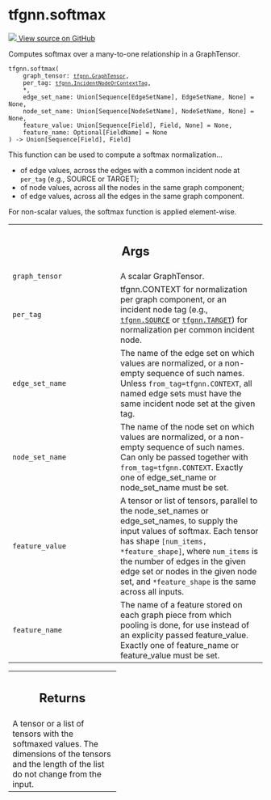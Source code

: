 # tfgnn.softmax

<!-- Insert buttons and diff -->

<a target="_blank" href="https://github.com/tensorflow/gnn/tree/master/tensorflow_gnn/graph/normalization_ops.py#L37-L110">
<img src="https://www.tensorflow.org/images/GitHub-Mark-32px.png" /> View source
on GitHub </a>

Computes softmax over a many-to-one relationship in a GraphTensor.

<pre class="devsite-click-to-copy prettyprint lang-py tfo-signature-link">
<code>tfgnn.softmax(
    graph_tensor: <a href="../tfgnn/GraphTensor.md"><code>tfgnn.GraphTensor</code></a>,
    per_tag: <a href="../tfgnn/IncidentNodeOrContextTag.md"><code>tfgnn.IncidentNodeOrContextTag</code></a>,
    *,
    edge_set_name: Union[Sequence[EdgeSetName], EdgeSetName, None] = None,
    node_set_name: Union[Sequence[NodeSetName], NodeSetName, None] = None,
    feature_value: Union[Sequence[Field], Field, None] = None,
    feature_name: Optional[FieldName] = None
) -> Union[Sequence[Field], Field]
</code></pre>

<!-- Placeholder for "Used in" -->

This function can be used to compute a softmax normalization...

*   of edge values, across the edges with a common incident node at `per_tag`
    (e.g., SOURCE or TARGET);
*   of node values, across all the nodes in the same graph component;
*   of edge values, across all the edges in the same graph component.

For non-scalar values, the softmax function is applied element-wise.

<!-- Tabular view -->

 <table class="responsive fixed orange">
<colgroup><col width="214px"><col></colgroup>
<tr><th colspan="2"><h2 class="add-link">Args</h2></th></tr>

<tr>
<td>
<code>graph_tensor</code><a id="graph_tensor"></a>
</td>
<td>
A scalar GraphTensor.
</td>
</tr><tr>
<td>
<code>per_tag</code><a id="per_tag"></a>
</td>
<td>
tfgnn.CONTEXT for normalization per graph component, or an incident
node tag (e.g., <a href="../tfgnn.md#SOURCE"><code>tfgnn.SOURCE</code></a> or <a href="../tfgnn.md#TARGET"><code>tfgnn.TARGET</code></a>) for normalization per
common incident node.
</td>
</tr><tr>
<td>
<code>edge_set_name</code><a id="edge_set_name"></a>
</td>
<td>
The name of the edge set on which values are normalized,
or a non-empty sequence of such names. Unless <code>from_tag=tfgnn.CONTEXT</code>,
all named edge sets must have the same incident node set at the given tag.
</td>
</tr><tr>
<td>
<code>node_set_name</code><a id="node_set_name"></a>
</td>
<td>
The name of the node set on which values are normalized,
or a non-empty sequence of such names. Can only be passed together with
<code>from_tag=tfgnn.CONTEXT</code>. Exactly one of edge_set_name or node_set_name
must be set.
</td>
</tr><tr>
<td>
<code>feature_value</code><a id="feature_value"></a>
</td>
<td>
A tensor or list of tensors, parallel to the node_set_names
or edge_set_names, to supply the input values of softmax. Each tensor
has shape <code>[num_items, *feature_shape]</code>, where <code>num_items</code> is the number
of edges in the given edge set or nodes in the given node set, and
<code>*feature_shape</code> is the same across all inputs.
</td>
</tr><tr>
<td>
<code>feature_name</code><a id="feature_name"></a>
</td>
<td>
The name of a feature stored on each graph piece from which
pooling is done, for use instead of an explicity passed feature_value.
Exactly one of feature_name or feature_value must be set.
</td>
</tr>
</table>

<!-- Tabular view -->

 <table class="responsive fixed orange">
<colgroup><col width="214px"><col></colgroup>
<tr><th colspan="2"><h2 class="add-link">Returns</h2></th></tr>
<tr class="alt">
<td colspan="2">
A tensor or a list of tensors with the softmaxed values. The dimensions of
the tensors and the length of the list do not change from the input.
</td>
</tr>

</table>
